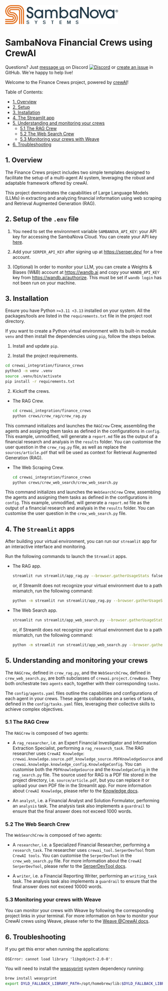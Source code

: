 <a href="https://sambanova.ai/">
<picture>
 <source media="(prefers-color-scheme: dark)" srcset="../../images/SambaNova-light-logo-1.png" height="60">
  <img alt="SambaNova logo" src="../../images/SambaNova-dark-logo-1.png" height="60">
</picture>
</a>

# SambaNova Financial Crews using CrewAI

Questions? Just <a href="https://discord.gg/54bNAqRw" target="_blank">message us</a> on Discord <a href="https://discord.gg/54bNAqRw" target="_blank"><img src="https://github.com/sambanova/ai-starter-kit/assets/150964187/aef53b52-1dc0-4cbf-a3be-55048675f583" alt="Discord" width="22"/></a> or <a href="https://github.com/sambanova/ai-starter-kit/issues/new/choose" target="_blank">create an issue</a> in GitHub. We're happy to help live!

Welcome to the Finance Crews project, powered by [crewAI](https://crewai.com)!

Table of Contents:

- [1. Overview](#overview)
- [2. Setup](#setup)
- [3. Installation](#installation)
- [4. The Streamlit app](#streamlit)
- [5. Understanding and monitoring your crews](#5-understanding-and-monitoring-your-crews)
  - [5.1 The RAG Crew](#51-the-rag-crew)
  - [5.2 The Web Search Crew](#52-the-web-search-crew)
  - [5.3 Monitoring your crews with Weave](#53-monitoring-your-crews-with-weave)
- [6. Troubleshooting](#6-troubleshooting)

## 1. Overview

The Finance Crews project includes two simple templates designed to facilitate the setup of a multi-agent AI system,
leveraging the robust and adaptable framework offered by crewAI.

This project demonstrates the capabilities of Large Language Models (LLMs)
in extracting and analyzing financial information using web scraping
and Retrieval Augmented Generation (RAG).

## 2. Setup of the `.env` file

1. You need to set the environment variable `SAMBANOVA_API_KEY`: your API key for accessing the SambaNova Cloud.
You can create your API key [here](https://cloud.sambanova.ai/apis).

2. Add your `SERPER_API_KEY` after signing up at https://serper.dev/ for a free account.

3. (Optional) In order to monitor your LLM, you can create a Weights & Biases (W&B) account at https://wandb.ai and copy your `WANDB_API_KEY` key from https://wandb.ai/authorize. This must be set if `wandb login` has not been run on your machine.
    
## 3. Installation

Ensure you have Python `>=3.11 <3.13` installed on your system.
All the packages/tools are listed in the `requirements.txt` file in the project root directory.

If you want to create a Python virtual environment with its built-in module `venv`
and then install the dependencies using `pip`,
follow the steps below.

1. Install and update `pip`.

2. Install the project requirements.
```bash
cd crewai_integration/finance_crews
python3 -m venv .venv
source .venv/bin/activate
pip install -r requirements.txt
```

2. Kickoff the crews.

- The RAG Crew.

  ```bash
  cd crewai_integration/finance_crews
  python crews/crew_rag/crew_rag.py
  ```

This command initializes and launches the `RAGCrew` Crew, assembling the agents and assigning them tasks as defined in the configurations in `config`.
This example, unmodified, will generate a `report.md` file as the output of a financial research and analyais in the `results` folder.
You can customise the user question in the `crew_rag.py` file, as well as replace the `sources/article.pdf` that will be used as context for Retrieval Augmented Generation (RAG).

- The Web Scraping Crew.

  ```bash
  cd crewai_integration/finance_crews
  python crews/crew_web_search/crew_web_search.py
  ```

This command initializes and launches the `WebSearchCrew` Crew, assembling the agents and assigning them tasks as defined in the configurations in `config`.
This example, unmodified, will generate a `report.md` file as the output of a financial research and analyais in the `results` folder.
You can customise the user question in the `crew_web_search.py` file.


## 4. The `Streamlit` apps
After building your virtual environment,
you can run our `streamlit` app for an interactive interface and monitoring.

Run the following commands to launch the `Streamlit` apps.

- The RAG app.

  ```bash
  streamlit run streamlit/app_rag.py --browser.gatherUsageStats false 
  ```
  or, if Streamlit does not recognize your virtual environment due to a path mismatch, run the following command:

  ```bash
  python -m streamlit run streamlit/app_rag.py --browser.gatherUsageStats false 
  ```

- The Web Search app.

  ```bash
  streamlit run streamlit/app_web_search.py --browser.gatherUsageStats false 
  ```
  or, if Streamlit does not recognize your virtual environment due to a path mismatch, run the following command:

  ```bash
  python -m streamlit run streamlit/app_web_search.py --browser.gatherUsageStats false 
  ```

## 5. Understanding and monitoring your crews
The `RAGCrew`, defined in `crew_rag.py`, and the `WebSearchCrew`, defined in `crew_web_search.py`, are both subclasses of `crewai.project.CrewBase`.
They both orchestrate two `agents` each, together with their corresponding `tasks`.

The `config/agents.yaml` files outline the capabilities and configurations of each agent in your crews.
These agents collaborate on a series of tasks, defined in the `config/tasks.yaml` files,
leveraging their collective skills to achieve complex objectives.

### 5.1 The RAG Crew

The `RAGCrew` is composed of two agents:

- A `rag_researcher`, i.e. an Expert Financial Investigator and Information Extraction Specialist,
  performing a `rag_research_task`.
  The RAG researcher uses `CrewAI Knowledge`: `crewai.knowledge.source.pdf_knowledge_source.PDFKnowledgeSource`
  and `crewai.knowledge.knowledge_config.KnowledgeConfig`.
  You can customise both the `PDFKnowledgeSource` and the `KnowledgeConfig` in the `rag_search.py` file.
  The source used for RAG is a PDF file stored in the project directory, i.e. `source/article.pdf`, but you can replace it or upload your own PDF file in the Streamlit app.
  For more information about `CrewAI Knowledge`, please refer to the [Knowledge docs](https://docs.crewai.com/concepts/knowledge).

- An `analyst`, i.e. a Financial Analyst and Solution Formulator,
  performing an `analysis` task.
  The analysis task also implements a `guardrail` to ensure that the final answer does not exceed 1000 words.

### 5.2 The Web Search Crew

The `WebSearchCrew` is composed of two agents:

- A `researcher`, i.e. a Specialized Financial Researcher,
  performing a `research_task`.
  The researcher uses `crewai_tool.SerperDevTool` from `CrewAI tools`.
  You can customise the `SerperDevTool` in the `crew_web_search.py` file.
  For more information about the `CrewAI SerperDevTool`, please refer to the [SerperDevTool docs](https://docs.crewai.com/tools/search-research/serperdevtool#google-serper-search).

- A `writer`, i.e. a Financial Reporting Writer,
  performing an `writing_task` task.
  The analysis task also implements a `guardrail` to ensure that the final answer does not exceed 10000 words.

### 5.3 Monitoring your crews with Weave
You can monitor your crews with Weave by following the corresponding project links in your terminal.
For more information on how to monitor your CrewAI crews using Weave,
please refer to the [Weave @CrewAI docs](https://docs.crewai.com/observability/weave).

## 6. Troubleshooting

If you get this error when running the applications:

`OSError: cannot load library 'libgobject-2.0-0':`

You will need to install the [weasyprint](https://doc.courtbouillon.org/weasyprint/stable/first_steps.html#installation) system dependency running:

```bash 
brew install weasyprint
export DYLD_FALLBACK_LIBRARY_PATH=/opt/homebrew/lib:$DYLD_FALLBACK_LIBRARY_PATH
```
